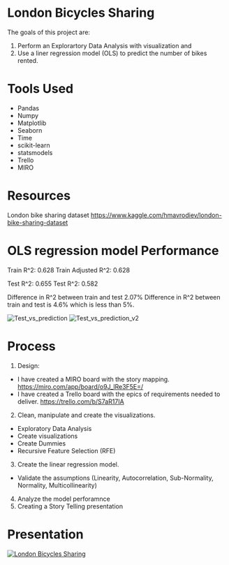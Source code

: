 # London Bicycles Sharing
The goals of this project are:
1. Perform an Explorartory Data Analysis with visualization and 
2. Use a liner regression model (OLS) to predict the number of bikes rented.

# Tools Used
* Pandas
* Numpy
* Matplotlib
* Seaborn
* Time
* scikit-learn
* statsmodels
* Trello 
* MIRO

# Resources
London bike sharing dataset
https://www.kaggle.com/hmavrodiev/london-bike-sharing-dataset

# OLS regression model Performance

Train R^2: 0.628
Train Adjusted R^2: 0.628

Test R^2: 0.655
Test R^2: 0.582

Difference in R^2 between train and test 2.07%
Difference in R^2 between train and test is 4.6% which is less than 5%. 

![Test_vs_prediction](https://user-images.githubusercontent.com/73388089/114027059-491b7b00-9877-11eb-92ae-c9409d42d162.png)
![Test_vs_prediction_v2](https://user-images.githubusercontent.com/73388089/114027075-4caf0200-9877-11eb-9bab-307a9da1de44.png)



# Process
1. Design: 
  * I have created a MIRO board with the story mapping. https://miro.com/app/board/o9J_lRe3F5E=/
  * I have created a Trello board with the epics of requirements needed to deliver. https://trello.com/b/S7aR17IA 
2. Clean, manipulate and create the visualizations. 
  * Exploratory Data Analysis
  * Create visualizations
  * Create Dummies
  * Recursive Feature Selection (RFE)
3. Create the linear regression model. 
  * Validate the assumptions (Linearity, Autocorrelation, Sub-Normality, Normality, Multicollinearity)
4. Analyze the model perforamnce
5. Creating a Story Telling presentation 


# Presentation

[![London Bicycles Sharing]()]()
